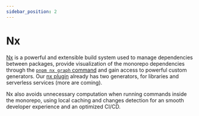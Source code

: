 ```yaml
---
sidebar_position: 2
---
```


# Nx

[Nx](https://nx.dev/) is a powerful and extensible build system used to manage dependencies between packages, provide visualization of the monorepo dependencies through the [`pnpm nx graph` command](https://nx.dev/cli/dep-graph) and gain access to powerful custom generators. Our [nx plugin](../../how-to-guides/use-swarmion-generators) already has two generators, for libraries and serverless services (more are coming).

Nx also avoids unnecessary computation when running commands inside the monorepo, using local caching and changes detection for an smooth developer experience and an optimized CI/CD.
